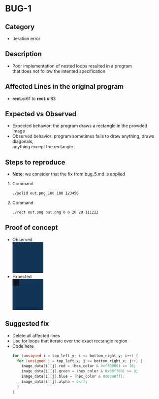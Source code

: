 # BUG-1

## Category
- Iteration error

## Description
- Poor implementation of nested loops resulted in a program<br>
that does not follow the intented specification

## Affected Lines in the original program
- **rect.c**:61 to **rect.c**:83

## Expected vs Observed
- Expected behavior: the program draws a rectangle in the provided image
- Observed behavior: program sometimes fails to draw anything, draws diagonals,<br>
anything except the rectangle

## Steps to reproduce 

- **Note**: we consider that the fix from bug_5.md is applied

1. Command 
    ```bash
    ./solid out.png 100 100 123456
    ```
2. Command
    ```bash
    ./rect out.png out.png 0 0 20 20 111222
    ```

## Proof of concept
- Observed<br>
    ![Observed](rect_bad.png)
- Expected<br>
    ![Expected](rect_good.png)

## Suggested fix
- Delete all affected lines
- Use for loops that iterate over the exact rectangle region
- Code here
    ```c++
    for (unsigned i = top_left_y; i <= bottom_right_y; i++) {
      for (unsigned j = top_left_x; j <= bottom_right_x; j++) {
        image_data[i][j].red = (hex_color & 0xff0000) >> 16;
        image_data[i][j].green = (hex_color & 0x00ff00) >> 8;
        image_data[i][j].blue = (hex_color & 0x0000ff);
        image_data[i][j].alpha = 0xff;
      }
    }
    ```
